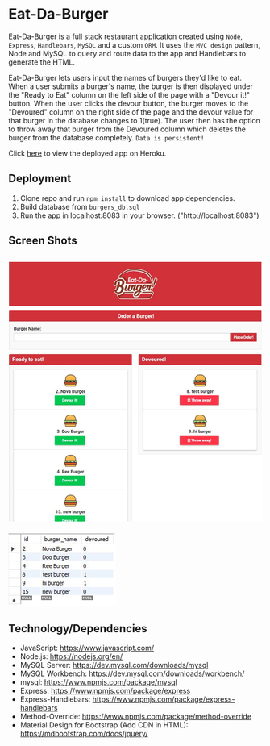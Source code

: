 # Eat-Da-Burger

Eat-Da-Burger is a full stack restaurant application created using `Node`, `Express`, `Handlebars`, `MySQL` and a custom `ORM`. It uses the `MVC design` pattern, Node and MySQL to query and route data to the app and Handlebars to generate the HTML.

Eat-Da-Burger lets users input the names of burgers they'd like to eat. When a user submits a burger's name, the burger is then displayed under the "Ready to Eat" column on the left side of the page with a "Devour it!" button. When the user clicks the devour button, the burger moves to the "Devoured" column on the right side of the page and the devour value for that burger in the database changes to 1(true). The user then has the option to throw away that burger from the Devoured column which deletes the burger from the database completely. `Data is persistent!`


Click [here](https://gentle-waters-64959.herokuapp.com/) to view the deployed app on Heroku.

## Deployment
1. Clone repo and run `npm install` to download app dependencies.
2. Build database from `burgers_db.sql`
2. Run the app in localhost:8083 in your browser. ("http://localhost:8083")

## Screen Shots
![screenshot](screenshot.jpg)
---
![screenshot2](screenshot2.jpg)

## Technology/Dependencies 
* JavaScript: https://www.javascript.com/
* Node.js: https://nodejs.org/en/
* MySQL Server: https://dev.mysql.com/downloads/mysql
* MySQL Workbench: https://dev.mysql.com/downloads/workbench/
* mysql: https://www.npmjs.com/package/mysql
* Express: https://www.npmjs.com/package/express
* Express-Handlebars: https://www.npmjs.com/package/express-handlebars
* Method-Override: https://www.npmjs.com/package/method-override
* Material Design for Bootstrap (Add CDN in HTML): https://mdbootstrap.com/docs/jquery/
